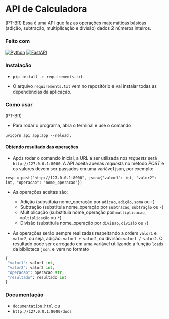 # API de Calculadora

(PT-BR)
Essa é uma API que faz as operações matemáticas básicas (adição, subtração, multiplicação e divisão) dados 2 números inteiros.

### Feito com

[![Python](https://img.shields.io/badge/Python-000?style=for-the-badge&logo=python)](https://docs.python.org/3/)
[![FastAPI](https://img.shields.io/badge/FastAPI-000?style=for-the-badge&logo=fastapi)](https://fastapi.tiangolo.com/)

### Instalação

 - `pip install -r requirements.txt`

* O arquivo `requirements.txt` vem no repositório e vai instalar todas as dependências da aplicação.

### Como usar

(PT-BR)
* Para rodar o programa, abra o terminal e use o comando

`uvicorn api_app:app --reload` .

#### Obtendo resultado das operações

* Após rodar o comando inicial, a URL a ser utilizada nos _requests_ será `http://127.0.0.1:8000`. A API aceita apenas _requests_ no método _POST_ e os valores devem ser passados em uma variável json, por exemplo:

`resp = post("http://127.0.0.1:8000", json={"valor1": int, "valor2": int, "operacao": "nome_operacao"})`

* As operações aceitas são:

  - Adição (substituia nome_operação por `adicao`, `adição`, `soma` ou `+`)
  - Subtração (substituia nome_operação por `subtracao`, `subtração` ou `-`)
  - Multiplicação (substituia nome_operação por `multiplicacao`, `multiplicação` ou `*`)
  - Divisão (substituia nome_operação por `divisao`, `divisão` ou `/`)

* As operações serão sempre realizadas respeitando a ordem `valor1` e `valor2`, ou seja, adição: `valor1 + valor2`, ou divisão: `valor1 / valor2`.
O resultado pode ser carregado em uma variável utilizando a função `loads` da biblioteca `json`, e vem no formato

```python
{
 "valor1": valor1 int,
 "valor2": valor2 int,
 "operacao": operacao str,
 "resultado": resultado int
}
```

### Documentação

- [`documentation.html`](https://github.com/jotapesp/api-calculadora/blob/main/documentation.html) ou
- `http://127.0.0.1:8000/docs`
